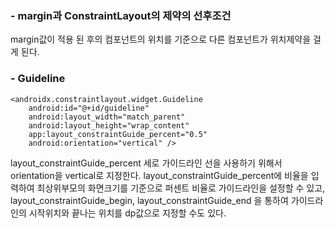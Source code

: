 ### - margin과 ConstraintLayout의 제약의 선후조건

margin값이 적용 된 후의 컴포넌트의 위치를 기준으로 다른 컴포넌트가 위치제약을 걸게 된다.


### - Guideline #
```
<androidx.constraintlayout.widget.Guideline 
    android:id="@+id/guideline"
    android:layout_width="match_parent"
    android:layout_height="wrap_content"
    app:layout_constraintGuide_percent="0.5"
    android:orientation="vertical" />
```

layout_constraintGuide_percent
세로 가이드라인 선을 사용하기 위해서 
orientation을 vertical로 지정한다. layout_constraintGuide_percent에 비율을 입력하여 최상위부모의 화면크기를 기준으로 퍼센트 비율로 가이드라인을 설정할 수 있고, 
layout_constraintGuide_begin, layout_constraintGuide_end
을 통하여 가이드라인의 시작위치와 끝나는 위치를 dp값으로 지정할 수도 있다.

